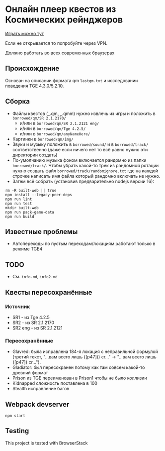 # Онлайн плеер квестов из Космических рейнджеров

[Играть можно тут](https://spacerangers.gitlab.io)

Если не открывается то попробуйте через VPN.

Должно работать во всех современных браузерах

## Происхождение

Основан на описании формата qm `lastqm.txt` и исследовании поведения TGE 4.3.0/5.2.10.

## Сборка

- Файлы квестов (_.qm, _.qmm) нужно извлечь из игры и положить в `borrowed/qm/SR 2.1.2170/`
  - и/или в `borrowed/qm/SR 2.1.2121 eng/`
  - и/или в `borrowed/qm/Tge 4.2.5/`
  - и/или в `borrowed/qm/anyNameHere/`
- Картинки в `borrowed/qm/img/`
- Звуки и музыку положить в `borrowed/sound/` и в `borrowed/track/` соответственно (даже если ничего нет то всё равно нужно эти директории создать)
- По-умолчанию музыка фоном включается рандомно из папки `borrowed/track/`. Чтобы убрать какой-то трек из рандомной ротации нужно создать файл `borrowed/track/randomignore.txt` где на каждой строчке написать имя файла который рандомно включать не нужно.
- Затем всё собрать (установив предварительно nodejs версии 16):

```
rm -R built-web || true
npm install --legacy-peer-deps
npm run lint
npm run test
mkdir built-web
npm run pack-game-data
npm run build
```

## Известные проблемы

- Автопереходы по пустым переходам/локациям работают только в режиме TGE4

## TODO

- См. `info.md`, `info2.md`

## Квесты пересохранённые

### Источник

- SR1 - из Tge 4.2.5
- SR2 - из SR 2.1.2170
- SR2 eng - из SR 2.1.2121

### Пересохранённые

- Glavred: была исправлена 184-я локация с неправильной формулой (третий текст, "...вам всего лишь {[p47])} cr..." -> "...вам всего лишь {[p47]} cr...").
- Gladiator: был пересохранен потому как там совсем какой-то древний формат
- Prison из TGE переименован в Prison1 чтобы не было коллизии
- Kidnapped сложность поставлена в 100
- Stealth исправление багов
  
## Webpack devserver

`npm start`

## Testing

This project is tested with BrowserStack
